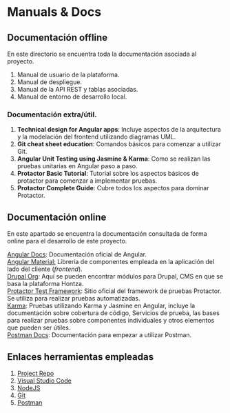 # Manuals & Docs

## Documentación offline

En este directorio se encuentra toda la documentación asociada al proyecto.

1. Manual de usuario de la plataforma.
2. Manual de despliegue.
3. Manual de la API REST y tablas asociadas.
4. Manual de entorno de desarrollo local.

### Documentación extra/útil.

1. **Technical design for Angular apps**: Incluye aspectos de la arquitectura y la modelación del frontend utilizando diagramas UML.
2. **Git cheat sheet education**: Comandos básicos para comenzar a utilizar Git.
3. **Angular Unit Testing using Jasmine & Karma**: Como se realizan las pruebas unitarias en Angular paso a paso.
4. **Protactor Basic Tutorial**: Tutorial sobre los aspectos básicos de protactor para comenzar a implementar pruebas.
5. **Protactor Complete Guide**: Cubre todos los aspectos para dominar Protactor.

## Documentación online

En este apartado se encuentra la documentación consultada de forma online para el desarrollo de este proyecto.

[Angular Docs](https://angular.io/docs): Documentación oficial de Angular.  
[Angular Material:](https://material.angular.io) Libreria de componentes empleada en la aplicación del lado del cliente (_frontend_).  
[Drupal Org](https://www.drupal.org/project/project_module): Aquí se pueden encontrar módulos para Drupal, CMS en que se basa la plataforma Hontza.  
[Protactor Test Framework](https://protractor.angular.io/): Sitio oficial del framework de pruebas Protactor. Se utiliza para realizar pruebas automatizadas.  
[Karma](https://angular.io/guide/testing): Pruebas utilizando Karma y Jasmine en Angular, incluye la documentación sobre cobertura de código, Servicios de prueba, las bases para realizar pruebas sobre componentes individuales y otros elementos que pueden ser útiles.  
[Postman Docs](https://learning.postman.com/docs/getting-started/introduction/): Documentación para empezar a utilizar Postman.

## Enlaces herramientas empleadas

1. [Project Repo](#TODO)
2. [Visual Studio Code](https://code.visualstudio.com/)
3. [NodeJS](https://nodejs.org/es/)
4. [Git](https://git-scm.com/)
5. [Postman](https://www.postman.com/)
